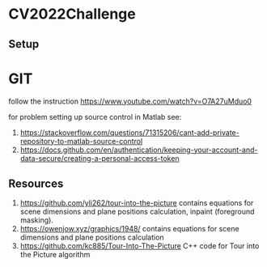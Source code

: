 # CV2022Challenge

## Setup
# GIT

follow the instruction https://www.youtube.com/watch?v=O7A27uMduo0

for problem setting up source control in Matlab see:
1. https://stackoverflow.com/questions/71315206/cant-add-private-repository-to-matlab-source-control
2. https://docs.github.com/en/authentication/keeping-your-account-and-data-secure/creating-a-personal-access-token

## Resources

1. https://github.com/yli262/tour-into-the-picture contains equations for scene dimensions and plane positions calculation, inpaint (foreground masking).
2. https://owenjow.xyz/graphics/1948/  contains equations for scene dimensions and plane positions calculation
3. https://github.com/kc885/Tour-Into-The-Picture C++ code for Tour into the Picture algorithm
